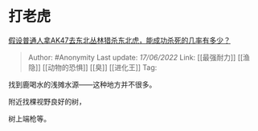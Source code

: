 # 打老虎
[假设普通人拿AK47去东北丛林猎杀东北虎，能成功杀死的几率有多少？](https://www.zhihu.com/question/513363765/answer/2527455190)

> Author: #Anonymity
> Last update: *17/06/2022*
> Link: [[最强耐力]] [[渔隐]] [[动物的恐惧]] [[臭]] [[进化王]]
> Tag:

找到鹿喝水的浅摊水源——这种地方并不很多。

附近找棵视野良好的树，

树上端枪等。
